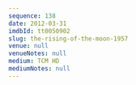 ```yaml
---
sequence: 138
date: 2012-03-31
imdbId: tt0050902
slug: the-rising-of-the-moon-1957
venue: null
venueNotes: null
medium: TCM HD
mediumNotes: null
---
```

